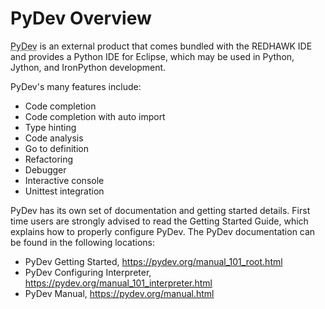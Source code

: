 # PyDev Overview

<abbr title="See Glossary.">PyDev</abbr> is an external product that comes bundled with the REDHAWK IDE and provides a Python IDE for Eclipse, which may be used in Python, Jython, and IronPython development.

PyDev's many features include:

  - Code completion
  - Code completion with auto import
  - Type hinting
  - Code analysis
  - Go to definition
  - Refactoring
  - Debugger
  - Interactive console
  - Unittest integration

PyDev has its own set of documentation and getting started details. First time users are strongly advised to read the Getting Started Guide, which explains how to properly configure PyDev. The PyDev documentation can be found in the following locations:

  - PyDev Getting Started, <https://pydev.org/manual_101_root.html>
  - PyDev Configuring Interpreter, <https://pydev.org/manual_101_interpreter.html>
  - PyDev Manual, <https://pydev.org/manual.html>
